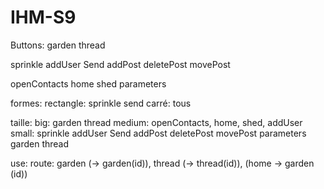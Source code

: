 # IHM-S9

Buttons:
garden
thread

sprinkle
addUser
Send
addPost
deletePost
movePost

openContacts
home
shed
parameters

formes:
rectangle: sprinkle send
carré: tous

taille:
big: garden thread
medium: openContacts, home, shed, addUser
small: sprinkle addUser Send addPost deletePost movePost parameters garden thread

use:
route: garden (-> garden(id)), thread (-> thread(id)), (home -> garden (id))